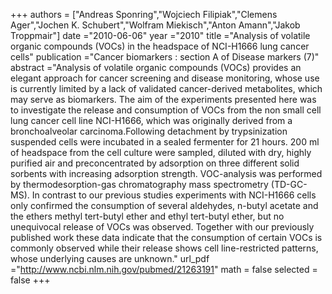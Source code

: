 
+++
authors = ["Andreas Sponring","Wojciech Filipiak","Clemens Ager","Jochen K. Schubert","Wolfram Miekisch","Anton Amann","Jakob Troppmair"]
date ="2010-06-06"
year ="2010"
title ="Analysis of volatile organic compounds (VOCs) in the headspace of NCI-H1666 lung cancer cells"
publication ="Cancer biomarkers : section A of Disease markers (7)"
abstract ="Analysis of volatile organic compounds (VOCs) provides an elegant approach for cancer screening and disease monitoring, whose use is currently limited by a lack of validated cancer-derived metabolites, which may serve as biomarkers. The aim of the experiments presented here was to investigate the release and consumption of VOCs from the non small cell lung cancer cell line NCI-H1666, which was originally derived from a bronchoalveolar carcinoma.Following detachment by trypsinization suspended cells were incubated in a sealed fermenter for 21 hours. 200 ml of headspace from the cell culture were sampled, diluted with dry, highly purified air and preconcentrated by adsorption on three different solid sorbents with increasing adsorption strength. VOC-analysis was performed by thermodesorption-gas chromatography mass spectrometry (TD-GC-MS). In contrast to our previous studies experiments with NCI-H1666 cells only confirmed the consumption of several aldehydes, n-butyl acetate and the ethers methyl tert-butyl ether and ethyl tert-butyl ether, but no unequivocal release of VOCs was observed. Together with our previously published work these data indicate that the consumption of certain VOCs is commonly observed while their release shows cell line-restricted patterns, whose underlying causes are unknown."
url_pdf ="http://www.ncbi.nlm.nih.gov/pubmed/21263191"
math = false
selected = false
+++
